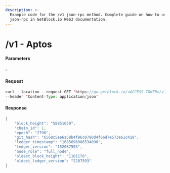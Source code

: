 ```yaml
---
description: >-
  Example code for the /v1 json-rpc method. Сomplete guide on how to use /v1
  json-rpc in GetBlock.io Web3 documentation.
---
```


# /v1 - Aptos

#### Parameters

\-

#### Request

```java
curl --location --request GET 'https://go.getblock.io/<ACCESS-TOKEN>/v1/info' \
--header 'Content-Type: application/json'
```

#### Response

```java
{
    "block_height": "58851650",
    "chain_id": 1,
    "epoch": "2796",
    "git_hash": "6568c5ee6a58b4f96c0780d4f66d7e573e61c418",
    "ledger_timestamp": "1685696086534090",
    "ledger_version": "152087593",
    "node_role": "full_node",
    "oldest_block_height": "1101178",
    "oldest_ledger_version": "2287593"
}
```
